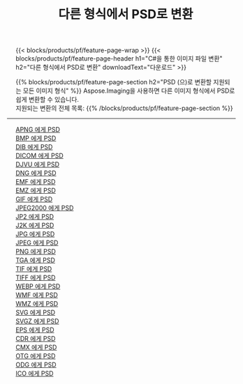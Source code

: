 ﻿---
title: 다른 형식에서 PSD로 변환 
weight: 3920
url: /ko/java/conversion/to/psd 
lang: ko
langdirlevel: 2
locales: zh-hans,ja,it,ru,de,es,fr,nl,id,lt,pl,pt,vi,tr,ko,zh-hant,ar,hi,th,sv,cs,uk,he
description: Aspose.Imaging을 사용하면 다른 형식에서 PSD로 쉽게 변환할 수 있습니다.
---

{{< blocks/products/pf/feature-page-wrap >}}
{{< blocks/products/pf/feature-page-header h1="C#을 통한 이미지 파일 변환" h2="다른 형식에서 PSD로 변환" downloadText="다운로드" >}}


{{% blocks/products/pf/feature-page-section  h2="PSD (으)로 변환할 지원되는 모든 이미지 형식" %}}
Aspose.Imaging을 사용하면 다른 이미지 형식에서 PSD로 쉽게 변환할 수 있습니다.
<br/>
지원되는 변환의 전체 목록:
{{% /blocks/products/pf/feature-page-section %}}
<div class="container-fluid productfamilypage bg-gray">
    <div class="convertypes bg-gray agp-content section">
        <div class="container">
		<hr style="margin-left:-20px;"/>
		<div class="row other-converters">
		    <div class='col-md-2 other-converter remove-lp remove-rp'><a href="/imaging/ko/java/conversion/apng-to-psd" >APNG 에게 PSD</a></div>
<div class='col-md-2 other-converter remove-lp remove-rp'><a href="/imaging/ko/java/conversion/bmp-to-psd" >BMP 에게 PSD</a></div>
<div class='col-md-2 other-converter remove-lp remove-rp'><a href="/imaging/ko/java/conversion/dib-to-psd" >DIB 에게 PSD</a></div>
<div class='col-md-2 other-converter remove-lp remove-rp'><a href="/imaging/ko/java/conversion/dicom-to-psd" >DICOM 에게 PSD</a></div>
<div class='col-md-2 other-converter remove-lp remove-rp'><a href="/imaging/ko/java/conversion/djvu-to-psd" >DJVU 에게 PSD</a></div>
<div class='col-md-2 other-converter remove-lp remove-rp'><a href="/imaging/ko/java/conversion/dng-to-psd" >DNG 에게 PSD</a></div>
<div class='col-md-2 other-converter remove-lp remove-rp'><a href="/imaging/ko/java/conversion/emf-to-psd" >EMF 에게 PSD</a></div>
<div class='col-md-2 other-converter remove-lp remove-rp'><a href="/imaging/ko/java/conversion/emz-to-psd" >EMZ 에게 PSD</a></div>
<div class='col-md-2 other-converter remove-lp remove-rp'><a href="/imaging/ko/java/conversion/gif-to-psd" >GIF 에게 PSD</a></div>
<div class='col-md-2 other-converter remove-lp remove-rp'><a href="/imaging/ko/java/conversion/jpeg2000-to-psd" >JPEG2000 에게 PSD</a></div>
<div class='col-md-2 other-converter remove-lp remove-rp'><a href="/imaging/ko/java/conversion/jp2-to-psd" >JP2 에게 PSD</a></div>
<div class='col-md-2 other-converter remove-lp remove-rp'><a href="/imaging/ko/java/conversion/j2k-to-psd" >J2K 에게 PSD</a></div>
<div class='col-md-2 other-converter remove-lp remove-rp'><a href="/imaging/ko/java/conversion/jpg-to-psd" >JPG 에게 PSD</a></div>
<div class='col-md-2 other-converter remove-lp remove-rp'><a href="/imaging/ko/java/conversion/jpeg-to-psd" >JPEG 에게 PSD</a></div>
<div class='col-md-2 other-converter remove-lp remove-rp'><a href="/imaging/ko/java/conversion/png-to-psd" >PNG 에게 PSD</a></div>
<div class='col-md-2 other-converter remove-lp remove-rp'><a href="/imaging/ko/java/conversion/tga-to-psd" >TGA 에게 PSD</a></div>
<div class='col-md-2 other-converter remove-lp remove-rp'><a href="/imaging/ko/java/conversion/tif-to-psd" >TIF 에게 PSD</a></div>
<div class='col-md-2 other-converter remove-lp remove-rp'><a href="/imaging/ko/java/conversion/tiff-to-psd" >TIFF 에게 PSD</a></div>
<div class='col-md-2 other-converter remove-lp remove-rp'><a href="/imaging/ko/java/conversion/webp-to-psd" >WEBP 에게 PSD</a></div>
<div class='col-md-2 other-converter remove-lp remove-rp'><a href="/imaging/ko/java/conversion/wmf-to-psd" >WMF 에게 PSD</a></div>
<div class='col-md-2 other-converter remove-lp remove-rp'><a href="/imaging/ko/java/conversion/wmz-to-psd" >WMZ 에게 PSD</a></div>
<div class='col-md-2 other-converter remove-lp remove-rp'><a href="/imaging/ko/java/conversion/svg-to-psd" >SVG 에게 PSD</a></div>
<div class='col-md-2 other-converter remove-lp remove-rp'><a href="/imaging/ko/java/conversion/svgz-to-psd" >SVGZ 에게 PSD</a></div>
<div class='col-md-2 other-converter remove-lp remove-rp'><a href="/imaging/ko/java/conversion/eps-to-psd" >EPS 에게 PSD</a></div>
<div class='col-md-2 other-converter remove-lp remove-rp'><a href="/imaging/ko/java/conversion/cdr-to-psd" >CDR 에게 PSD</a></div>
<div class='col-md-2 other-converter remove-lp remove-rp'><a href="/imaging/ko/java/conversion/cmx-to-psd" >CMX 에게 PSD</a></div>
<div class='col-md-2 other-converter remove-lp remove-rp'><a href="/imaging/ko/java/conversion/otg-to-psd" >OTG 에게 PSD</a></div>
<div class='col-md-2 other-converter remove-lp remove-rp'><a href="/imaging/ko/java/conversion/odg-to-psd" >ODG 에게 PSD</a></div>
<div class='col-md-2 other-converter remove-lp remove-rp'><a href="/imaging/ko/java/conversion/ico-to-psd" >ICO 에게 PSD</a></div>
                </div>
        </div>
    </div>
</div>
<br/>

